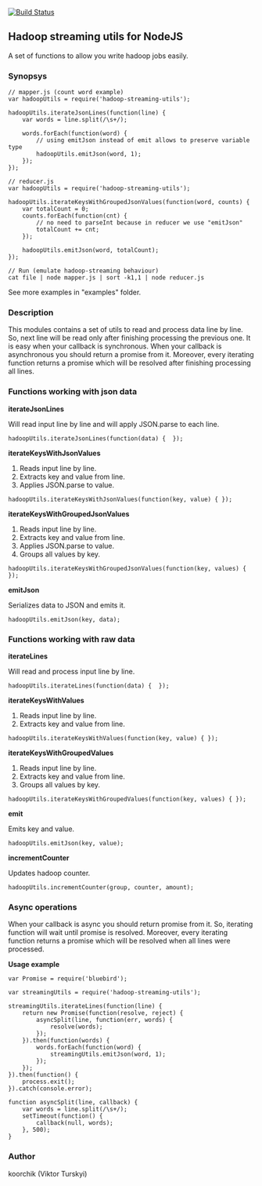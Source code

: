 [![Build Status](https://travis-ci.org/koorchik/node-hadoop-streaming-utils.svg?branch=master)](https://travis-ci.org/koorchik/node-hadoop-streaming-utils)

Hadoop streaming utils for NodeJS
---------------------------------

A set of functions to allow you write hadoop jobs easily.

### Synopsys
```
// mapper.js (count word example)
var hadoopUtils = require('hadoop-streaming-utils');

hadoopUtils.iterateJsonLines(function(line) {
    var words = line.split(/\s+/);

    words.forEach(function(word) {
        // using emitJson instead of emit allows to preserve variable type
        hadoopUtils.emitJson(word, 1); 
    });
});

// reducer.js
var hadoopUtils = require('hadoop-streaming-utils');

hadoopUtils.iterateKeysWithGroupedJsonValues(function(word, counts) {
    var totalCount = 0;
    counts.forEach(function(cnt) {
        // no need to parseInt because in reducer we use "emitJson"
        totalCount += cnt; 
    });

    hadoopUtils.emitJson(word, totalCount);
});

// Run (emulate hadoop-streaming behaviour) 
cat file | node mapper.js | sort -k1,1 | node reducer.js
```

See more examples in "examples" folder.

### Description

This modules contains a set of utils to read and process data line by line. So, next line will be read only after finishing processing the previous one. It is easy when your callback is synchronous. When your callback is asynchronous you should return a promise from it. Moreover, every iterating function returns a promise which will be resolved after finishing processing all lines. 

### Functions working with json data

**iterateJsonLines**

Will read input line by line and will apply JSON.parse to each line.

```
hadoopUtils.iterateJsonLines(function(data) {  });
```

**iterateKeysWithJsonValues**

1. Reads input line by line. 
2. Extracts key and value from line. 
3. Applies JSON.parse to value.

```
hadoopUtils.iterateKeysWithJsonValues(function(key, value) { });
```


**iterateKeysWithGroupedJsonValues**

1. Reads input line by line. 
2. Extracts key and value from line. 
3. Applies JSON.parse to value.
4. Groups all values by key.

```
hadoopUtils.iterateKeysWithGroupedJsonValues(function(key, values) { });
```

**emitJson**

Serializes data to JSON and emits it.

```
hadoopUtils.emitJson(key, data);
```

### Functions working with raw data

**iterateLines**

Will read and process input line by line.

```
hadoopUtils.iterateLines(function(data) {  });
```

**iterateKeysWithValues**

1. Reads input line by line. 
2. Extracts key and value from line. 

```
hadoopUtils.iterateKeysWithValues(function(key, value) { });
```


**iterateKeysWithGroupedValues**

1. Reads input line by line. 
2. Extracts key and value from line. 
3. Groups all values by key.

```
hadoopUtils.iterateKeysWithGroupedValues(function(key, values) { });
```

**emit**

Emits key and value.

```
hadoopUtils.emitJson(key, value);
```

**incrementCounter**

Updates hadoop counter. 

```
hadoopUtils.incrementCounter(group, counter, amount);
```


### Async operations
When your callback is async you should return promise from it. So, iterating function will wait until promise is resolved. Moreover, every iterating function returns a promise which will be resolved when all lines were processed. 

**Usage example**

```
var Promise = require('bluebird');

var streamingUtils = require('hadoop-streaming-utils');

streamingUtils.iterateLines(function(line) {
    return new Promise(function(resolve, reject) {
        asyncSplit(line, function(err, words) {
            resolve(words);
        });
    }).then(function(words) {
        words.forEach(function(word) {
            streamingUtils.emitJson(word, 1);
        });
    });
}).then(function() {
    process.exit();
}).catch(console.error);

function asyncSplit(line, callback) {
    var words = line.split(/\s+/);
    setTimeout(function() {
        callback(null, words);
    }, 500);
}

```

### Author
koorchik (Viktor Turskyi)


